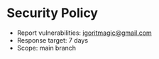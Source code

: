 # Security Policy

- Report vulnerabilities: igoritmagic@gmail.com
- Response target: 7 days
- Scope: main branch
